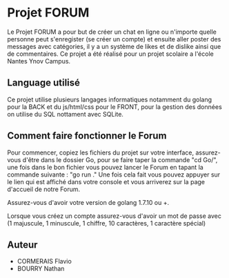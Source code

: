 # Projet FORUM

Le Projet FORUM a pour but de créer un chat en ligne ou n'importe quelle personne peut s'enregister (se créer un compte) et ensuite aller poster des messages avec catégories, il y a un système de likes et de dislike ainsi que de commentaires. Ce projet a été réalisé pour un projet scolaire a l'école Nantes Ynov Campus.

## Language utilisé

Ce projet utilise plusieurs langages informatiques notamment du golang pour la BACK et du js/html/css pour le FRONT, pour la gestion des données on utilise du SQL nottament avec SQLite.

## Comment faire fonctionner le Forum

Pour commencer, copiez les fichiers du projet sur votre interface, assurez-vous d'être dans le dossier Go, pour se faire taper la commande "cd Go/", une fois dans le bon fichier vous pouvez lancer le Forum en tapant la commande suivante : "go run ." Une fois cela fait vous pouvez appuyer sur le lien qui est affiché dans votre console et vous arriverez sur la page d'accueil de notre Forum.

Assurez-vous d'avoir votre version de golang 1.7.10 ou +.

Lorsque vous créez un compte assurez-vous d'avoir un mot de passe avec (1 majuscule, 1 minuscule, 1 chiffre, 10 caractères, 1 caractère spécial)

## Auteur

- CORMERAIS Flavio
- BOURRY Nathan